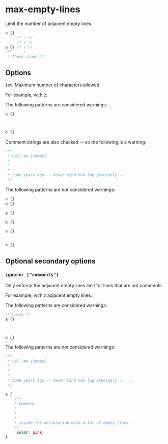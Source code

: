 # max-empty-lines

Limit the number of adjacent empty lines.

```css
a {}
     /* ← */
     /* ← */
a {} /* ↑ */
/**     ↑
 * These lines */
```

## Options

`int`: Maximum number of characters allowed.

For example, with `2`:

The following patterns are considered warnings:

```css
a {}



b {}
```

Comment strings are also checked -- so the following is a warning:

```css
/**
 * Call me Ishmael.
 *
 *
 *
 * Some years ago -- never mind how log precisely -- ...
 */
```

The following patterns are *not* considered warnings:

```css
a {}
b {}
```

```css
a {}

b {}
```

```css
a {}


b {}
```

## Optional secondary options

### `ignore: ["comments"]`

Only enforce the adjacent empty lines limit for lines that are not comments.

For example, with `2` adjacent empty lines:

The following patterns are considered warnings:

```css
/* horse */
a {}



b {}
```

The following patterns are *not* considered warnings:

```css
/**
 * Call me Ishmael.
 *
 *
 *
 * Some years ago -- never mind how log precisely -- ...
 */
```

```css
a { 
    /**
    * Comment 
    *
    *
    *
    * inside the declaration with a lot of empty lines...
    */
     color: pink; 
}
```
